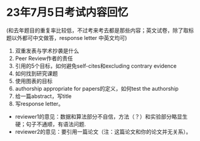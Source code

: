 # 23年7月5日考试内容回忆

(和去年题目的重复率比较低，不过考来考去都是那些内容；英文试卷，除了取标题以外都可中文做答，response letter 中英文均可)

1. 双重发表与学术抄袭是什么
2. Peer Review作者的责任
3. 引用的5个目标，如何避免self-cites和excluding contrary evidence
4. 如何找到研究课题
5. 使用图表的目标
6. authorship appropriate for papers的定义，如何test the authorship
7. 给一篇abstract，写title
8. 写response letter。
* reviewer1的意见：数据和算法部分不自信，方法（？）和实验部分略显生硬；句子不通顺，有语法问题.
* reviewer2的意见：要引用一篇论文（注：这篇论文和你的论文并无关系）。